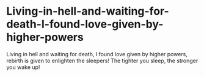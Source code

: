 # Living-in-hell-and-waiting-for-death-I-found-love-given-by-higher-powers
Living in hell and waiting for death, I found love given by higher powers, rebirth is given to enlighten the sleepers! The tighter you sleep, the stronger you wake up!
